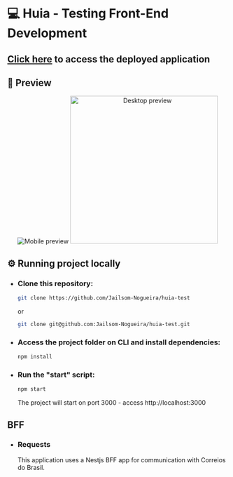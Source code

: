 # 💻 Huia - Testing Front-End Development

## <a href="https://expensive-brick.surge.sh/" target="_blank">Click here</a> to access the deployed application

## 📸 Preview
  <div align="center">
     <img alt="Mobile preview" title="Mobile preview" src="https://user-images.githubusercontent.com/65511670/165285153-9f47b5ef-6dda-466f-bb0a-394170b74dfc.PNG" />
    <img alt="Desktop preview" title="Desktop preview" src="https://user-images.githubusercontent.com/65511670/165285111-195ccf5e-99cf-4261-857a-e84c2bf2de61.PNG" height="337"/>
  </div>

## ⚙ Running project locally

- ### Clone this repository:
  ```bash
  git clone https://github.com/Jailsom-Nogueira/huia-test
  ```
  or 

  ```bash
  git clone git@github.com:Jailsom-Nogueira/huia-test.git
  ```

- ### Access the project folder on CLI and install dependencies:
  ```bash
  npm install
  ```

- ### Run the "start" script:
  ```bash
  npm start
  ```
   The project will start on port 3000 - access http://localhost:3000
   
 ## BFF
 
 - ### Requests 
    This application uses a Nestjs BFF app for communication with Correios do Brasil.
